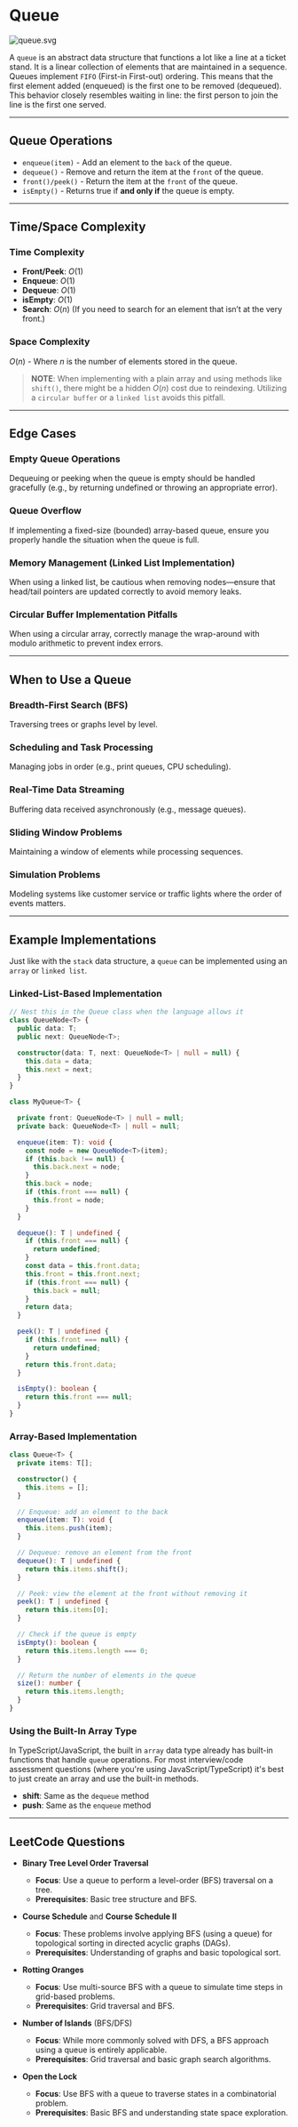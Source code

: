 # Queue

![queue.svg](_images/queue.svg)

A `queue` is an abstract data structure that functions a lot like a line at a ticket stand. It is a linear collection of elements that are maintained in a sequence. Queues implement `FIFO` (First-in First-out) ordering. This means that the first element added (enqueued) is the first one to be removed (dequeued). This behavior closely resembles waiting in line: the first person to join the line is the first one served.
___

## Queue Operations

* `enqueue(item)` - Add an element to the `back` of the queue.
* `dequeue()` - Remove and return the item at the `front` of the queue.
* `front()/peek()` - Return the item at the `front` of the queue.
* `isEmpty()` - Returns true if **and only if** the queue is empty.
___

## Time/Space Complexity

### Time Complexity
- **Front/Peek**: $O(1)$
- **Enqueue**: $O(1)$
- **Dequeue**: $O(1)$
- **isEmpty**: $O(1)$
- **Search**: $O(n)$ (If you need to search for an element that isn’t at the very front.)

### Space Complexity

$O(n)$ - Where $n$ is the number of elements stored in the queue.

> **NOTE**: When implementing with a plain array and using methods like `shift()`, there might be a hidden $O(n)$ cost due to reindexing. Utilizing a `circular buffer` or a `linked list` avoids this pitfall.

___

## Edge Cases
### Empty Queue Operations

Dequeuing or peeking when the queue is empty should be handled gracefully (e.g., by returning undefined or throwing an appropriate error).

### Queue Overflow

If implementing a fixed-size (bounded) array-based queue, ensure you properly handle the situation when the queue is full.

### Memory Management (Linked List Implementation)

When using a linked list, be cautious when removing nodes—ensure that head/tail pointers are updated correctly to avoid memory leaks.

### Circular Buffer Implementation Pitfalls

When using a circular array, correctly manage the wrap-around with modulo arithmetic to prevent index errors.
___

## When to Use a Queue

### Breadth-First Search (BFS)

Traversing trees or graphs level by level.

### Scheduling and Task Processing

Managing jobs in order (e.g., print queues, CPU scheduling).

### Real-Time Data Streaming

Buffering data received asynchronously (e.g., message queues).

### Sliding Window Problems

Maintaining a window of elements while processing sequences.

### Simulation Problems

Modeling systems like customer service or traffic lights where the order of events matters.

___

## Example Implementations


Just like with the `stack` data structure, a `queue` can be implemented using an `array` or `linked list`.

### Linked-List-Based Implementation

```ts
// Nest this in the Queue class when the language allows it
class QueueNode<T> {
  public data: T;
  public next: QueueNode<T>;

  constructor(data: T, next: QueueNode<T> | null = null) {
    this.data = data;
    this.next = next;
  } 
}

class MyQueue<T> {

  private front: QueueNode<T> | null = null;
  private back: QueueNode<T> | null = null;

  enqueue(item: T): void {
    const node = new QueueNode<T>(item);
    if (this.back !== null) {
      this.back.next = node;
    }
    this.back = node;
    if (this.front === null) {
      this.front = node;
    }
  }

  dequeue(): T | undefined {
    if (this.front === null) {
      return undefined;
    }
    const data = this.front.data;
    this.front = this.front.next;
    if (this.front === null) {
      this.back = null;
    }
    return data;
  }

  peek(): T | undefined {
    if (this.front === null) {
      return undefined;
    }
    return this.front.data;
  }

  isEmpty(): boolean {
    return this.front === null;
  }
}
```

### Array-Based Implementation
```ts
class Queue<T> {
  private items: T[];

  constructor() {
    this.items = [];
  }

  // Enqueue: add an element to the back
  enqueue(item: T): void {
    this.items.push(item);
  }

  // Dequeue: remove an element from the front
  dequeue(): T | undefined {
    return this.items.shift();
  }

  // Peek: view the element at the front without removing it
  peek(): T | undefined {
    return this.items[0];
  }

  // Check if the queue is empty
  isEmpty(): boolean {
    return this.items.length === 0;
  }

  // Return the number of elements in the queue
  size(): number {
    return this.items.length;
  }
}

```

### Using the Built-In Array Type

In TypeScript/JavaScript, the built in `array` data type already has built-in functions that handle `queue` operations. For most interview/code assessment questions (where you're using JavaScript/TypeScript) it's best to just create an array and use the built-in methods.

- **shift**: Same as the `dequeue` method
- **push**: Same as the `enqueue` method

___

## LeetCode Questions

- **Binary Tree Level Order Traversal**
    - **Focus**: Use a queue to perform a level-order (BFS) traversal on a tree.
    - **Prerequisites**: Basic tree structure and BFS.

- **Course Schedule** and **Course Schedule II**
    - **Focus**: These problems involve applying BFS (using a queue) for topological sorting in directed acyclic graphs (DAGs).
    - **Prerequisites**: Understanding of graphs and basic topological sort.

- **Rotting Oranges**
    - **Focus**: Use multi-source BFS with a queue to simulate time steps in grid-based problems.
    - **Prerequisites**: Grid traversal and BFS.

- **Number of Islands** (BFS/DFS)
    - **Focus**: While more commonly solved with DFS, a BFS approach using a queue is entirely applicable.
    - **Prerequisites**: Grid traversal and basic graph search algorithms.

- **Open the Lock**
    - **Focus**: Use BFS with a queue to traverse states in a combinatorial problem.
    - **Prerequisites**: Basic BFS and understanding state space exploration.
